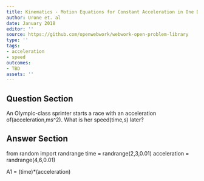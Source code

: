 ```yaml
---
title: Kinematics - Motion Equations for Constant Acceleration in One Dimension
author: Urone et. al
date: January 2018
editor: ''
source: https://github.com/openwebwork/webwork-open-problem-library
type: ''
tags:
- acceleration
- speed
outcomes:
- TBD
assets: ''
---
```


## Question Section 

An Olympic-class sprinter starts a race with an acceleration of(acceleration,ms^2). What is her speed(time,s) later?



## Answer Section

from random import randrange
time = randrange(2,3,0.01)
acceleration = randrange(4,6,0.01)

A1 = (time)*(acceleration)